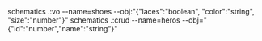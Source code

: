 

schematics .:vo --name=shoes --obj:"{\"laces\":\"boolean\", \"color\":\"string\", \"size\":\"number\"}"
schematics .:crud --name=heros --obj="{\"id\":\"number\",\"name\":\"string\"}"